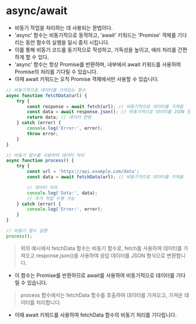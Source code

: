 
# async/await
- 비동기 작업을 처리하는 데 사용되는 문법이다.
- 'async' 함수는 비동기적으로 동작하고, 'await' 키워드는 'Promise' 객체를 기다리는 동안 함수의 실행을 일시 중지 시킵니다.
- 이를 통해 비동기 코드를 동기적으로 작성하고, 가독성을 높이고, 에러 처리를 간편하게 할 수 있다.
- 'async' 함수는 항상 Promise를 반환하며, 내부에서 await 키워드를 사용하여 Promise의 처리를 기다릴 수 있습니다. 
- 이때 await 키워드는 오직 Promise 객체에서만 사용할 수 있습니다.


```javascript
// 비동기적으로 데이터를 가져오는 함수
async function fetchData(url) {
    try {
        const response = await fetch(url); // 비동기적으로 데이터를 가져옴
        const data = await response.json(); // 비동기적으로 데이터를 JSON 형식으로 변환
        return data; // 데이터 반환
    } catch (error) {
        console.log('Error:', error);
        throw error;
    }
}

// 비동기 함수를 사용하여 데이터 처리
async function process() {
    try {
        const url = 'https://api.example.com/data';
        const data = await fetchData(url); // 비동기적으로 데이터를 가져옴

        // 데이터 처리
        console.log('Data:', data);
        // 추가 작업 수행 가능
    } catch (error) {
        console.log('Error:', error);
    }
}

// 비동기 함수 실행
process();
```


> 위의 예시에서 fetchData 함수는 비동기 함수로, fetch를 사용하여 데이터를 가져오고 response.json()을 사용하여 응답 데이터를 JSON 형식으로 변환합니다.
- 이 함수는 Promise를 반환하므로 await를 사용하여 비동기적으로 데이터를 기다릴 수 있습니다.

> process 함수에서는 fetchData 함수를 호출하여 데이터를 가져오고, 가져온 데이터를 처리합니다. 
- 이때 await 키워드를 사용하여 fetchData 함수의 비동기 처리를 기다립니다.
